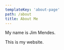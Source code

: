 ```yaml
---
templateKey: 'about-page'
path: /about
title: About Me
---
```

My name is Jim Mendes.  

This is my website.